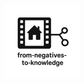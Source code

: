 <link rel="stylesheet" href="style.css">

<p align="left">
  <a href="index.md">
    <img src="assets/images/negative2nodeInverse_logo.png" alt="Home" style="height: 250px;">
  </a>
</p>
